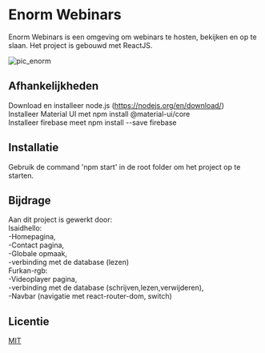 # Enorm Webinars

Enorm Webinars is een omgeving om webinars te hosten, bekijken en op te slaan.
Het project is gebouwd met ReactJS.

![pic_enorm](https://user-images.githubusercontent.com/50831308/85044677-3f147880-b18e-11ea-97dc-b9e635979cea.jpeg)

## Afhankelijkheden
Download en installeer node.js (https://nodejs.org/en/download/)<br/>
Installeer Material UI met npm install @material-ui/core<br/>
Installeer firebase meet npm install --save firebase

## Installatie
Gebruik de command 'npm start' in de root folder om het project op te starten.

## Bijdrage
Aan dit project is gewerkt door:<br/>
Isaidhello:<br/>-Homepagina,<br/>-Contact pagina,<br/>-Globale opmaak,<br/>-verbinding met de database (lezen)
<br/>Furkan-rgb:<br/>-Videoplayer pagina,<br/>-verbinding met de database (schrijven,lezen,verwijderen),<br/>-Navbar (navigatie met react-router-dom, switch)

## Licentie
[MIT](https://choosealicense.com/licenses/mit/)
